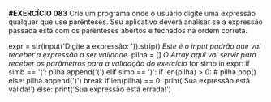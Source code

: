 **#EXERCÍCIO 083**
Crie um programa onde o usuário digite uma expressão qualquer que use parênteses. Seu aplicativo deverá analisar se a expressão passada está com os parênteses abertos e fechados na ordem correta.

expr = str(input('Digite a expressão: ')).strip() *Este é o input padrão que vai receber a expressão a ser validade.*
pilha = [] *O Array aqui vai servir para receber os parâmetros para a validação do exercício*
for simb in expr: 
    if simb == '(': 
        pilha.append('(') 
    elif simb == ')': 
        if len(pilha) > 0: # 
            pilha.pop()
        else:
            pilha.append(')')
            break
if len(pilha) == 0:
    print('Sua expressão está válida!')
else:
    print('Sua expressão está errada!')